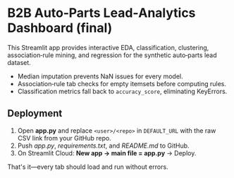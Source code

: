 # B2B Auto‑Parts Lead‑Analytics Dashboard (final)

This Streamlit app provides interactive EDA, classification, clustering,
association‑rule mining, and regression for the synthetic auto‑parts lead
dataset.

* Median imputation prevents NaN issues for every model.
* Association‑rule tab checks for empty itemsets before computing rules.
* Classification metrics fall back to `accuracy_score`, eliminating KeyErrors.

## Deployment

1. Open **app.py** and replace `<user>/<repo>` in `DEFAULT_URL` with the raw CSV link from your GitHub repo.
2. Push *app.py*, *requirements.txt*, and *README.md* to GitHub.
3. On Streamlit Cloud: **New app → main file = app.py** → Deploy.

That's it—every tab should load and run without errors.

